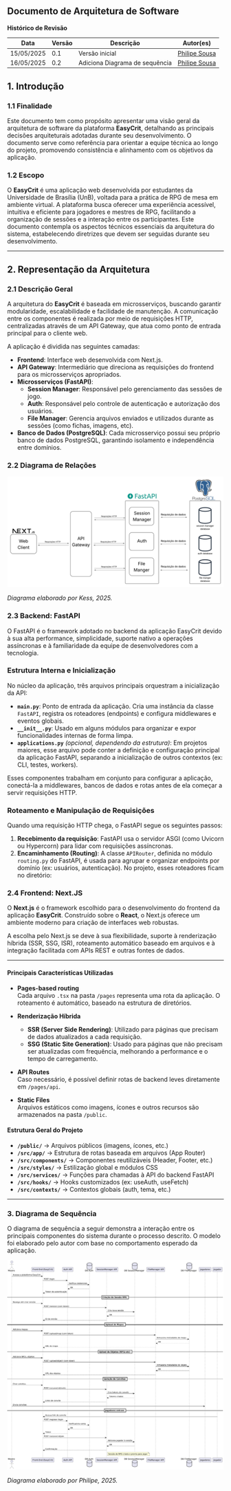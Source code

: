 ## **Documento de Arquitetura de Software**

**Histórico de Revisão**


|Data|Versão|Descrição|Autor(es)|
|----|------|---------|---------|
|15/05/2025|0.1|Versão inicial|[Philipe Sousa](https://github.com/PhilipeSousa)|
|16/05/2025|0.2|Adiciona Diagrama de sequência|[Philipe Sousa](https://github.com/PhilipeSousa)|

## 1. Introdução

### 1.1 Finalidade
Este documento tem como propósito apresentar uma visão geral da arquitetura de software da plataforma **EasyCrit**, detalhando as principais decisões arquiteturais adotadas durante seu desenvolvimento. O documento serve como referência para orientar a equipe técnica ao longo do projeto, promovendo consistência e alinhamento com os objetivos da aplicação.

### 1.2 Escopo
O **EasyCrit** é uma aplicação web desenvolvida por estudantes da Universidade de Brasília (UnB), voltada para a prática de RPG de mesa em ambiente virtual. A plataforma busca oferecer uma experiência acessível, intuitiva e eficiente para jogadores e mestres de RPG, facilitando a organização de sessões e a interação entre os participantes. Este documento contempla os aspectos técnicos essenciais da arquitetura do sistema, estabelecendo diretrizes que devem ser seguidas durante seu desenvolvimento.

---

## 2. Representação da Arquitetura

### 2.1 Descrição Geral

A arquitetura do **EasyCrit** é baseada em microsserviços, buscando garantir modularidade, escalabilidade e facilidade de manutenção. A comunicação entre os componentes é realizada por meio de requisições HTTP, centralizadas através de um API Gateway, que atua como ponto de entrada principal para o cliente web.

A aplicação é dividida nas seguintes camadas:

- **Frontend**: Interface web desenvolvida com Next.js.
- **API Gateway**: Intermediário que direciona as requisições do frontend para os microsserviços apropriados.
- **Microsserviços (FastAPI)**:
  - **Session Manager**: Responsável pelo gerenciamento das sessões de jogo.
  - **Auth**: Responsável pelo controle de autenticação e autorização dos usuários.
  - **File Manager**: Gerencia arquivos enviados e utilizados durante as sessões (como fichas, imagens, etc).
- **Banco de Dados (PostgreSQL)**: Cada microsserviço possui seu próprio banco de dados PostgreSQL, garantindo isolamento e independência entre domínios.

### 2.2 Diagrama de Relações

[![dia_relacao.jpg](../assets/dia_relacao.jpg)](../assets/dia_relacao.jpg)

*Diagrama elaborado por Kess, 2025.*

### 2.3 Backend: FastAPI

O FastAPI é o framework adotado no backend da aplicação EasyCrit devido à sua alta performance, simplicidade, suporte nativo a operações assíncronas e à familiaridade da equipe de desenvolvedores com a tecnologia.

### Estrutura Interna e Inicialização

No núcleo da aplicação, três arquivos principais orquestram a inicialização da API:

- **`main.py`**: Ponto de entrada da aplicação. Cria uma instância da classe `FastAPI`, registra os roteadores (endpoints) e configura middlewares e eventos globais.
- **`__init__.py`**: Usado em alguns módulos para organizar e expor funcionalidades internas de forma limpa.
- **`applications.py`** *(opcional, dependendo da estrutura)*: Em projetos maiores, esse arquivo pode conter a definição e configuração principal da aplicação FastAPI, separando a inicialização de outros contextos (ex: CLI, testes, workers).

Esses componentes trabalham em conjunto para configurar a aplicação, conectá-la a middlewares, bancos de dados e rotas antes de ela começar a servir requisições HTTP.

### Roteamento e Manipulação de Requisições

Quando uma requisição HTTP chega, o FastAPI segue os seguintes passos:

1. **Recebimento da requisição**: FastAPI usa o servidor ASGI (como Uvicorn ou Hypercorn) para lidar com requisições assíncronas.
2. **Encaminhamento (Routing)**: A classe `APIRouter`, definida no módulo `routing.py` do FastAPI, é usada para agrupar e organizar endpoints por domínio (ex: usuários, autenticação). No projeto, esses roteadores ficam no diretório:


### 2.4 Frontend: Next.JS 

O **Next.js** é o framework escolhido para o desenvolvimento do frontend da aplicação **EasyCrit**. Construído sobre o **React**, o Next.js oferece um ambiente moderno para criação de interfaces web robustas.

A escolha pelo Next.js se deve à sua flexibilidade, suporte à renderização híbrida (SSR, SSG, ISR), roteamento automático baseado em arquivos e à integração facilitada com APIs REST e outras fontes de dados.

---

#### Principais Características Utilizadas

- **Pages-based routing**  
  Cada arquivo `.tsx` na pasta `/pages` representa uma rota da aplicação. O roteamento é automático, baseado na estrutura de diretórios.

- **Renderização Híbrida**
  - **SSR (Server Side Rendering)**: Utilizado para páginas que precisam de dados atualizados a cada requisição.
  - **SSG (Static Site Generation)**: Usado para páginas que não precisam ser atualizadas com frequência, melhorando a performance e o tempo de carregamento.

- **API Routes**  
  Caso necessário, é possível definir rotas de backend leves diretamente em `/pages/api`.

- **Static Files**  
  Arquivos estáticos como imagens, ícones e outros recursos são armazenados na pasta `/public`.


#### Estrutura Geral do Projeto

- **`/public/`** → Arquivos públicos (imagens, ícones, etc.)
- **`/src/app/`** → Estrutura de rotas baseada em arquivos (App Router)
- **`/src/components/`** → Componentes reutilizáveis (Header, Footer, etc.)
- **`/src/styles/`** → Estilização global e módulos CSS
- **`/src/services/`** → Funções para chamadas à API do backend FastAPI
- **`/src/hooks/`** → Hooks customizados (ex: useAuth, useFetch)
- **`/src/contexts/`** → Contextos globais (auth, tema, etc.)

---

### 3. Diagrama de Sequência

O diagrama de sequência a seguir demonstra a interação entre os principais componentes do sistema durante o processo descrito. O modelo foi elaborado pelo autor com base no comportamento esperado da aplicação.

[![Diagrama Sequencia](../assets/dia_seq.png)](../assets/dia_seq.png)

*Diagrama elaborado por Philipe, 2025.*